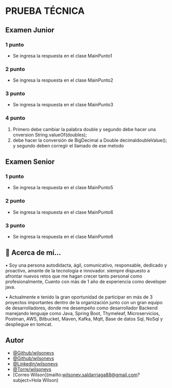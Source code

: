 # PRUEBA TÉCNICA

## Examen Junior
### 1 punto
- Se ingresa la respuesta en el clase MainPunto1

### 2 punto
- Se ingresa la respuesta en el clase MainPunto2

### 3 punto
- Se ingresa la respuesta en el clase MainPunto3

### 4 punto
1. Primero debe cambiar la palabra double y segundo debe hacer una cnversion String.valueOf(doubles);
2. debe hacer la conversión de BigDecimal a Double decimaldoubleValue(); y segundo deben corregir el llamado de ese metodo


## Examen Senior
### 1 punto
- Se ingresa la respuesta en el clase MainPunto5

### 2 punto
- Se ingresa la respuesta en el clase MainPunto6

### 3 punto
- Se ingresa la respuesta en el clase MainPunto6

## 🚀 Acerca de mí...
• Soy una persona autodidacta, ágil, comunicativo, responsable, dedicado y proactivo,
amante de la tecnología e innovador. siempre dispuesto a afrontar nuevos retos que
me hagan crecer tanto personal como profesionalmente, Cuento con más de 1 año de
experiencia como developer java.

• Actualmente e tenido la gran oportunidad de participar en más
de 3 proyectos importantes dentro de la organización junto con un gran
equipo de desarrolladores, donde me desempeño como desarrollador
Backend manejando lenguaje como Java, Spring Boot, Thymeleaf,
Microservicios, Postman, AWS, Bitbucket, Maven, Kafka, Mqtt, Base de datos
Sql, NoSql y despliegue en tomcat.


## Autor

- [@Github/wilsonevs](https://github.com/wilsonevs)
- [@Github/wilsonevs](https://github.com/wilsonevs88)
- [@Linkedin/wilsonevs](https://www.linkedin.com/in/wilsonvalencs/)
- [@Torre/wilsonevs](https://torre.co/wilson_evs)
- [Correo Wilson](mailto:wilsonev.saldarriaga88@gmail.com?subject=Hola Wilson)